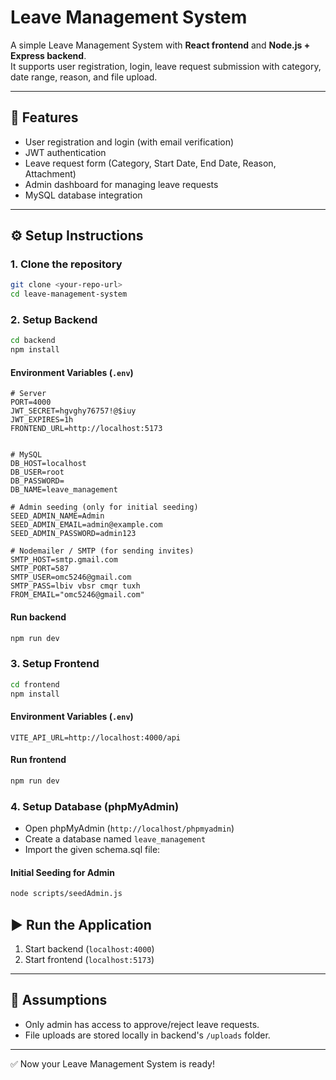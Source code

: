# Leave Management System

A simple Leave Management System with **React frontend** and **Node.js + Express backend**.  
It supports user registration, login, leave request submission with category, date range, reason, and file upload.

---

## 🚀 Features
- User registration and login (with email verification)
- JWT authentication
- Leave request form (Category, Start Date, End Date, Reason, Attachment)
- Admin dashboard for managing leave requests
- MySQL database integration

---

## ⚙️ Setup Instructions

### 1. Clone the repository
```bash
git clone <your-repo-url>
cd leave-management-system
```

### 2. Setup Backend
```bash
cd backend
npm install
```

#### Environment Variables (`.env`)
```
# Server
PORT=4000
JWT_SECRET=hgvghy76757!@$iuy
JWT_EXPIRES=1h
FRONTEND_URL=http://localhost:5173


# MySQL
DB_HOST=localhost
DB_USER=root
DB_PASSWORD=
DB_NAME=leave_management

# Admin seeding (only for initial seeding)
SEED_ADMIN_NAME=Admin
SEED_ADMIN_EMAIL=admin@example.com
SEED_ADMIN_PASSWORD=admin123

# Nodemailer / SMTP (for sending invites)
SMTP_HOST=smtp.gmail.com
SMTP_PORT=587
SMTP_USER=omc5246@gmail.com
SMTP_PASS=lbiv vbsr cmqr tuxh
FROM_EMAIL="omc5246@gmail.com"

```

#### Run backend
```bash
npm run dev
```



### 3. Setup Frontend
```bash
cd frontend
npm install
```

#### Environment Variables (`.env`)
```
VITE_API_URL=http://localhost:4000/api
```

#### Run frontend
```bash
npm run dev
```

### 4. Setup Database (phpMyAdmin)
- Open phpMyAdmin (`http://localhost/phpmyadmin`)
- Create a database named `leave_management`
- Import the given schema.sql file:


#### Initial Seeding for Admin
```bash
node scripts/seedAdmin.js
```



## ▶️ Run the Application
1. Start backend (`localhost:4000`)
2. Start frontend (`localhost:5173`)


---

## 📌 Assumptions
- Only admin has access to approve/reject leave requests.
- File uploads are stored locally in backend's `/uploads` folder.

---

✅ Now your Leave Management System is ready!
